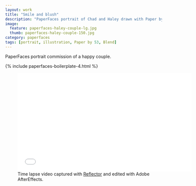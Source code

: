 ```yaml
---
layout: work
title: "Smile and blush"
description: "PaperFaces portrait of Chad and Haley drawn with Paper by 53 on an iPad."
image: 
  feature: paperfaces-haley-couple-lg.jpg
  thumb: paperfaces-haley-couple-150.jpg
category: paperfaces
tags: [portrait, illustration, Paper by 53, Blend]
---
```


PaperFaces portrait commission of a happy couple.

{% include paperfaces-boilerplate-4.html %}

<figure>
	<iframe width="560" height="315" src="//www.youtube.com/embed/SU3kYxJmWuQ" frameborder="0"> </iframe>
	<figcaption>Time lapse video captured with <a href="http://www.airsquirrels.com/reflector/" target="_blank">Reflector</a> and edited with Adobe AfterEffects.</figcaption>
</figure>